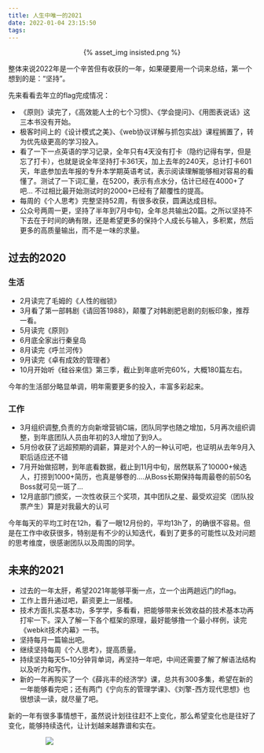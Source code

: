```yaml
---
title: 人生中唯一的2021
date: 2022-01-04 23:15:50
tags:
---
```


<p align="center">
{% asset_img insisted.png %}
</p>

整体来说2022年是一个辛苦但有收获的一年，如果硬要用一个词来总结，第一个想到的是：“坚持”。

先来看看去年立的flag完成情况：
- 《原则》读完了，《高效能人士的七个习惯》、《学会提问》、《用图表说话》这三本书没有开始。
- 极客时间上的《设计模式之美》、《web协议详解与抓包实战》课程搁置了，转为优先级更高的学习投入。
- 看了一下一点英语的学习记录，全年只有4天没有打卡（隐约记得有学，但是忘了打卡），也就是说全年坚持打卡361天，加上去年的240天，总计打卡601天，年底参加去年报的专升本学期英语考试，表示阅读理解能够相对容易的看懂了。测试了一下词汇量，在5200，表示有点水分，估计已经在4000+了吧... 不过相比最开始测试时的2000+已经有了颠覆性的提高。
- 每周的《个人思考》完整坚持52周，有很多收获，圆满达成目标。
- 公众号两周一更，坚持了半年到7月中旬，全年总共输出20篇。之所以坚持不下去在于时间的确有限，还是希望更多的保持个人成长与输入，多积累，然后更多的高质量输出，而不是一味的求量。

## 过去的2020
### 生活
- 2月读完了毛姆的《人性的枷锁》
- 3月看了第一部韩剧《请回答1988》，颠覆了对韩剧肥皂剧的刻板印象，推荐一看。
- 5月读完《原则》
- 6月底全家出行秦皇岛
- 8月读完《呼兰河传》  
- 9月读完《卓有成效的管理者》
- 10月开始听《硅谷来信》第三季，截止到年底听完60%，大概180篇左右。

今年的生活部分略显单调，明年需要更多的投入，丰富多彩起来。

### 工作

- 3月组织调整,负责的方向新增营销C端，团队同学也随之增加，5月再次组织调整，到年底团队人员由年初的3人增加了到9人。
- 5月份收获了远超预期的调薪，算是对个人的一种认可吧，也证明从去年9月入职后适应还不错
- 7月开始做招聘，到年底看数据，截止到11月中旬，居然联系了10000+候选人，打捞到1000+简历，也真是够卷的....从Boss长期保持每周最卷的前50名Boss就可见一斑了...
- 12月底部门颁奖，一次性收获三个奖项，其中团队之星、最受欢迎奖（团队投票产生）算是对我最大的认可

今年每天的平均工时在12h，看了一眼12月份的，平均13h了，的确很不容易。但是在工作中收获很多，特别是有不少的认知迭代，看到了更多的可能性以及对问题的思考维度，很感谢团队以及周围的同学。

## 未来的2021
- 过去的一年太肝，希望2021年能够平衡一点，立一个出两趟远门的flag。
- 工作上晋升通过吧，薪资更上一层楼。
- 技术方面扎实基本功，多学学，多看看，把能够带来长效收益的技术基本功再打牢一下。深入了解一下各个框架的原理，最好能够撸一个最小样例，读完《webkit技术内幕》一书。
- 坚持每月一篇输出吧。
- 继续坚持每周《个人思考》，提高质量。
- 持续坚持每天5~10分钟背单词，再坚持一年吧，中间还需要了解了解语法结构以及听力和写作。
- 新的一年再购买了一个《薛兆丰的经济学》课，总共有300多集，希望在新的一年能够看完吧；还有两门《宁向东的管理学课》、《刘擎-西方现代思想》也很想读一读，就尽量了吧。

新的一年有很多事情想干，虽然说计划往往赶不上变化，那么希望变化也是往好了变化，能够持续迭代，让计划越来越靠谱和实在。

<div style="width:70%;margin:auto">
<img src='http://muchstudy.com/2020/04/04/聊聊一线开发的基本素养/公众号二维码.gif'>
</div>